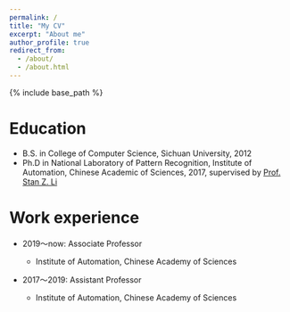 ```yaml
---
permalink: /
title: "My CV"
excerpt: "About me"
author_profile: true
redirect_from: 
  - /about/
  - /about.html
---
```


{% include base_path %}

Education
======
* B.S. in College of Computer Science, Sichuan University, 2012
* Ph.D in National Laboratory of Pattern Recognition, Institute of Automation, Chinese Academic of Sciences, 2017, supervised by [Prof. Stan Z. Li](http://www.cbsr.ia.ac.cn/users/szli/)

Work experience
======
* 2019～now: Associate Professor
  * Institute of Automation, Chinese Academy of Sciences

* 2017～2019: Assistant Professor
  * Institute of Automation, Chinese Academy of Sciences
  

